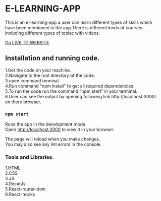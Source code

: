 # E-LEARNING-APP
This is an e-learning-app a user can learn different types of skills which have been mentioned in the app.There is different kinds of courses including different types of topisc with videos.

[Go LIVE TO WEBSITE](https://e-learning-app-ac586c.netlify.app/)


## Installation and running code.
1.Get the code on your machine.<br/>
2.Navigate to the root directory of the code.<br/>
3.open command terminal.<br/>
4.Run command "npm install" to get all required dependencies.<br/>
5.To run the code run the command "npm start" in your terminal.<br/>
6.User can see the output by opening following link http://localhost:3000/ on there browser.

### `npm start`

Runs the app in the development mode.\
Open [http://localhost:3000](http://localhost:3000) to view it in your browser.

The page will reload when you make changes.\
You may also see any lint errors in the console.

### Tools and Libraries.
1.HTML<br/>
2.CSS<br/>
3.JS<br/>
4.RecatJs<br/>
5.React-router-dom<br/>
6.React-hooks<br/>







